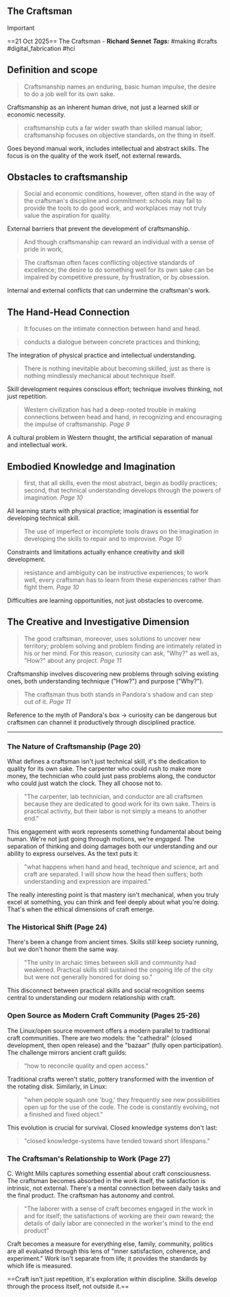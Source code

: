 ## The Craftsman 


> [!IMPORTANT]
> ==21 Oct 2025==
> The Craftsman -  **Richard Sennet**
>  ***Tags:*** #making #crafts #digital_fabrication #hci

## Definition and scope

> Craftsmanship names an enduring, basic human impulse, the desire to do a job well for its own sake.

Craftsmanship as an inherent human drive, not just a learned skill or economic necessity.

> craftsmanship cuts a far wider swath than skilled manual labor; craftsmanship focuses on objective standards, on the thing in itself.

Goes beyond manual work, includes intellectual and abstract skills. The focus is on the quality of the work itself, not external rewards.

## Obstacles to craftsmanship

> Social and economic conditions, however, often stand in the way of the craftsman's discipline and commitment: schools may fail to provide the tools to do good work, and workplaces may not truly value the aspiration for quality.

External barriers that prevent the development of craftsmanship.

> And though craftsmanship can reward an individual with a sense of pride in work,

> The craftsman often faces conflicting objective standards of excellence; the desire to do something well for its own sake can be impaired by competitive pressure, by frustration, or by obsession.

Internal and external conflicts that can undermine the craftsman's work.

## The Hand-Head Connection

> It focuses on the intimate connection between hand and head.

> conducts a dialogue between concrete practices and thinking;

The integration of physical practice and intellectual understanding.

> There is nothing inevitable about becoming skilled, just as there is nothing mindlessly mechanical about technique itself.

Skill development requires conscious effort; technique involves thinking, not just repetition.

> Western civilization has had a deep-rooted trouble in making connections between head and hand, in recognizing and encouraging the impulse of craftsmanship. _Page 9_

A cultural problem in Western thought, the artificial separation of manual and intellectual work.

## Embodied Knowledge and Imagination

> first, that all skills, even the most abstract, begin as bodily practices; second, that technical understanding develops through the powers of imagination. _Page 10_

All learning starts with physical practice; imagination is essential for developing technical skill.

> The use of imperfect or incomplete tools draws on the imagination in developing the skills to repair and to improvise. _Page 10_

Constraints and limitations actually enhance creativity and skill development.

> resistance and ambiguity can be instructive experiences; to work well, every craftsman has to learn from these experiences rather than fight them. _Page 10_

Difficulties are learning opportunities, not just obstacles to overcome.

## The Creative and Investigative Dimension

> The good craftsman, moreover, uses solutions to uncover new territory; problem solving and problem finding are intimately related in his or her mind. For this reason, curiosity can ask, "Why?" as well as, "How?" about any project. _Page 11_

Craftsmanship involves discovering new problems through solving existing ones, both understanding technique ("How?") and purpose ("Why?").

> The craftsman thus both stands in Pandora's shadow and can step out of it. _Page 11_

Reference to the myth of Pandora's box -> curiosity can be dangerous but craftsmen can channel it productively through disciplined practice.

---
### The Nature of Craftsmanship (Page 20)

What defines a craftsman isn't just technical skill, it's the dedication to quality for its own sake. The carpenter who could rush to make more money, the technician who could just pass problems along, the conductor who could just watch the clock. They all choose not to.

> "The carpenter, lab technician, and conductor are all craftsmen because they are dedicated to good work for its own sake. Theirs is practical activity, but their labor is not simply a means to another end."

This engagement with work represents something fundamental about being human. We're not just going through motions, we're _engaged_. The separation of thinking and doing damages both our understanding and our ability to express ourselves. As the text puts it: 

> "what happens when hand and head, technique and science, art and craft are separated. I will show how the head then suffers; both understanding and expression are impaired."

The really interesting point is that mastery isn't mechanical, when you truly excel at something, you can think and feel deeply about what you're doing. That's when the ethical dimensions of craft emerge.

### The Historical Shift (Page 24)

There's been a change from ancient times. Skills still keep society running, but we don't honor them the same way. 

> "The unity in archaic times between skill and community had weakened. Practical skills still sustained the ongoing life of the city but were not generally honored for doing so."

This disconnect between practical skills and social recognition seems central to understanding our modern relationship with craft.

### Open Source as Modern Craft Community (Pages 25-26)

The Linux/open source movement offers a modern parallel to traditional craft communities. There are two models: the "cathedral" (closed development, then open release) and the "bazaar" (fully open participation). The challenge mirrors ancient craft guilds: 

> "how to reconcile quality and open access."

Traditional crafts weren't static, pottery transformed with the invention of the rotating disk. Similarly, in Linux: 

> "when people squash one 'bug,' they frequently see new possibilities open up for the use of the code. The code is constantly evolving, not a finished and fixed object."

This evolution is crucial for survival. Closed knowledge systems don't last: 

> "closed knowledge-systems have tended toward short lifespans."

### The Craftsman's Relationship to Work (Page 27)

C. Wright Mills captures something essential about craft consciousness. The craftsman becomes absorbed in the work itself,  the satisfaction is intrinsic, not external. There's a mental connection between daily tasks and the final product. The craftsman has autonomy and control.

> "The laborer with a sense of craft becomes engaged in the work in and for itself; the satisfactions of working are their own reward; the details of daily labor are connected in the worker's mind to the end product"

Craft becomes a measure for everything else, family, community, politics are all evaluated through this lens of "inner satisfaction, coherence, and experiment." Work isn't separate from life; it provides the standards by which life is measured.

==Craft isn't just repetition, it's exploration within discipline. Skills develop through the process itself, not outside it.==
